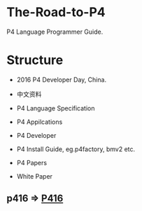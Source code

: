 # The-Road-to-P4
P4 Language Programmer Guide.

# Structure

- 2016 P4 Developer Day, China.

- 中文资料

- P4 Language Specification

- P4 Appilcations

- P4 Developer

- P4 Install Guide, eg.p4factory, bmv2 etc.

- P4 Papers

- White Paper

## p416 => [P416](https://github.com/Wasdns/P416)
